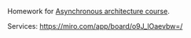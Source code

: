 Homework for [Asynchronous architecture course](https://education.borshev.com/architecture).

Services: https://miro.com/app/board/o9J_lOaevbw=/

